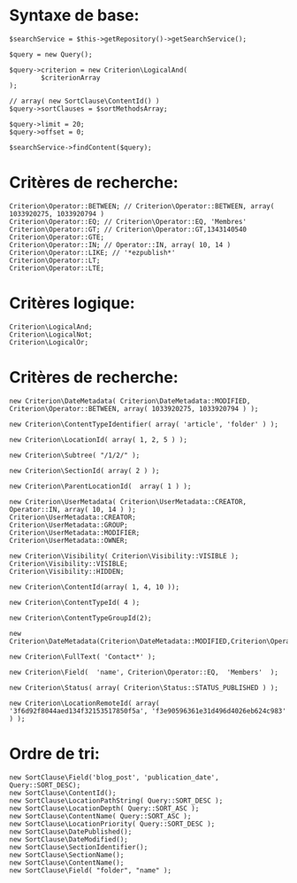 Syntaxe de base:
================

    $searchService = $this->getRepository()->getSearchService();
     
    $query = new Query();
     
    $query->criterion = new Criterion\LogicalAnd(
            $criterionArray
    );
     
    // array( new SortClause\ContentId() )
    $query->sortClauses = $sortMethodsArray;
     
    $query->limit = 20;
    $query->offset = 0;
     
    $searchService->findContent($query);

Critères de recherche:
======================

    Criterion\Operator::BETWEEN; // Criterion\Operator::BETWEEN, array( 1033920275, 1033920794 )
    Criterion\Operator::EQ; // Criterion\Operator::EQ, 'Membres'
    Criterion\Operator::GT; // Criterion\Operator::GT,1343140540
    Criterion\Operator::GTE; 
    Criterion\Operator::IN; // Operator::IN, array( 10, 14 ) 
    Criterion\Operator::LIKE; // '*ezpublish*'
    Criterion\Operator::LT;
    Criterion\Operator::LTE;

Critères logique:
=================

    Criterion\LogicalAnd;
    Criterion\LogicalNot;
    Criterion\LogicalOr;

Critères de recherche:
=====================

    new Criterion\DateMetadata( Criterion\DateMetadata::MODIFIED, Criterion\Operator::BETWEEN, array( 1033920275, 1033920794 ) );
     
    new Criterion\ContentTypeIdentifier( array( 'article', 'folder' ) );
     
    new Criterion\LocationId( array( 1, 2, 5 ) );
     
    new Criterion\Subtree( "/1/2/" );
     
    new Criterion\SectionId( array( 2 ) );
     
    new Criterion\ParentLocationId(  array( 1 ) );
     
    new Criterion\UserMetadata( Criterion\UserMetadata::CREATOR, Operator::IN, array( 10, 14 ) );
    Criterion\UserMetadata::CREATOR;
    Criterion\UserMetadata::GROUP;
    Criterion\UserMetadata::MODIFIER;
    Criterion\UserMetadata::OWNER;
     
    new Criterion\Visibility( Criterion\Visibility::VISIBLE );
    Criterion\Visibility::VISIBLE;
    Criterion\Visibility::HIDDEN;
     
    new Criterion\ContentId(array( 1, 4, 10 ));
     
    new Criterion\ContentTypeId( 4 );
     
    new Criterion\ContentTypeGroupId(2);
     
    new Criterion\DateMetadata(Criterion\DateMetadata::MODIFIED,Criterion\Operator::GT,1343140540);
     
    new Criterion\FullText( 'Contact*' );
     
    new Criterion\Field(  'name', Criterion\Operator::EQ,  'Members'  );
     
    new Criterion\Status( array( Criterion\Status::STATUS_PUBLISHED ) );
     
    new Criterion\LocationRemoteId( array( '3f6d92f8044aed134f32153517850f5a', 'f3e90596361e31d496d4026eb624c983' ) );

Ordre de tri:
=============

    new SortClause\Field('blog_post', 'publication_date', Query::SORT_DESC);
    new SortClause\ContentId();
    new SortClause\LocationPathString( Query::SORT_DESC );
    new SortClause\LocationDepth( Query::SORT_ASC );
    new SortClause\ContentName( Query::SORT_ASC );
    new SortClause\LocationPriority( Query::SORT_DESC );
    new SortClause\DatePublished();
    new SortClause\DateModified();
    new SortClause\SectionIdentifier();
    new SortClause\SectionName();
    new SortClause\ContentName();
    new SortClause\Field( "folder", "name" );
